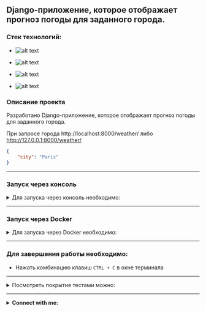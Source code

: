 ## Django-приложение, которое отображает прогноз погоды для заданного города.

### Стек технологий:

 - ![alt text](https://img.shields.io/badge/Python-3.12-grey?style=plastic&logo=python&logoColor=white&labelColor=%233776AB)

 - ![alt text](https://img.shields.io/badge/Django-5.0.7-grey?style=plastic&logo=django&logoColor=white&labelColor=%23092E20)

 - ![alt text](https://img.shields.io/badge/PostgreSQL-16.3-grey?style=plastic&logo=postgresql&logoColor=white&labelColor=%234169E1)

 - ![alt text](https://img.shields.io/badge/Docker-v25.0.3-grey?style=plastic&logo=docker&logoColor=white&labelColor=2496ED)

### Описание проекта
Разработано Django-приложение, которое отображает прогноз погоды для заданного города.

При запросе города http://localhost:8000/weather/ либо http://127.0.0.1:8000/weather/
```json
{
    "city": "Paris"
}
```

***

### Запуск через консоль

<details>
<summary>Для запуска через консоль необходимо:</summary>

- Клонировать проект на собственный диск в новом каталоге
  - Создать виртуальное окружение
  - Установить зависимости командой:
    ```python
    pip install poetry
    poetry config
    && poetry install
    ```
    
<details>
<summary>Прописать переменные окружения в файле `.env.sample`. Необходимо переименовать `.env.sample` в `.env`! </summary>
   
```dotenv
SECRET_KEY='Секретный ключ Django'
DEBUG='True/False', например: True

# PostgreSQL
POSTGRES_DB_NAME='Название базы данных', например: 'name_of_db' или 'sdk_weather'
POSTGRES_DB_USER='Пользователь базы данных', например: 'db_user' или 'postgres'
POSTGRES_DB_PASSWORD='Пароль пользователя базы данных', например: 'your_password'
POSTGRES_DB_HOST='Хост базы данных', например: '127.0.0.1' или 'localhost' или 'database' для Docker
POSTGRES_DB_PORT='Порт базы данных', например: '5432'

```
</details>

<details>
<summary>Создать базу данных (в данном проекте используется PostgreSQL)</summary>

```python
psql -U postgres
CREATE USER db_user WITH PASSWORD 'password';
CREATE DATABASE db_weather;
\q
psql -h localhost -U db_user -d db_weather

если возникают проблемы с правами и со схемой!
CREATE SCHEMA new_schema AUTHORIZATION db_user;
CREATE SCHEMA
в settings.py:
добавить в DATABASES
"OPTIONS": {
                    "options": "-c search_path=new_schema"
                },
GRANT ALL PRIVILEGES ON DATABASE db_weather TO db_user;
GRANT ALL PRIVILEGES ON SCHEMA public TO db_user;
\q
```
</details>

- Применить миграции командой:
    ```python
    poetry run python manage.py migrate
    ```

<details>
<summary>Для создания тестового пользователя - администратор:</summary>


- Cоздать суперпользователя
    ```python
    python manage.py createsuperuser
    ```
- ввести логин, например admin
- почту(опционально)
- ввести пароль, например admin

 зайти на http://127.0.0.1:8000/admin/ либо http://localhost:8000/admin/
- login: admin
- password: admin
</details>

<details>
<summary>Для запуска сервера через терминал:</summary>

- Запустить сервер
    ```python
    poetry run python manage.py runserver
    ```
</details>

</details>

***

### Запуск через Docker

<details>
<summary>Для запуска через Docker необходимо:</summary>

- Клонировать проект на собственный диск в новом каталоге
-  <details>
   <summary>Прописать переменные окружения в файле `.env.sample`. Имя файла необходимо заменить на .env!</summary>
   
    ```dotenv
    SECRET_KEY='Секретный ключ Django'
    DEBUG='True/False', например: True
    
    # PostgreSQL
    POSTGRES_DB_NAME='Название базы данных', например: 'name_of_db' или 'sdk_weather'
    POSTGRES_DB_USER='Пользователь базы данных', например: 'db_user' или 'postgres'
    POSTGRES_DB_PASSWORD='Пароль пользователя базы данных', например: 'your_password'
    POSTGRES_DB_HOST='Хост базы данных', например: '127.0.0.1' или 'localhost' или 'database' для Docker
    POSTGRES_DB_PORT='Порт базы данных', например: '5432'

    ```
   </details>

- Ввести в терминале команду:
    ```python
    docker-compose up --build
    ```
    > Происходит сборка образа контейнера согласно инструкции в файле Dockerfile и последовательный запуск всех контейнеров согласно инструкции в файле docker-compose.yaml

<details>
<summary>Для создания тестового пользователя - администратор:</summary>


- Cоздать суперпользователя
    ```python
    docker-compose run --rm <имя_сервиса> "python manage.py createsuperuser"
  например
  docker-compose run --rm web "python manage.py createsuperuser"
    ```
- ввести логин, например admin
- почту(опционально)
- ввести пароль, например admin

 зайти на http://127.0.0.1:8000/admin/ либо http://localhost:8000/admin/
- login: admin
- password: admin
</details>

</details>

***

### Для завершения работы необходимо:

 - Нажать комбинацию клавиш `CTRL + C` в окне терминала

***

<details>
<summary>Посмотреть покрытие тестами можно:</summary>

```python
poetry run pytest
```
```python
docker-compose run --rm <имя_сервиса> pytest
например: 
docker-compose run --rm web pytest
```

Кроме того, этот проект настроен для автоматического запуска тестов с помощью GitHub Actions.
Чтобы тесты работали в GitHub Actions, вам нужно настроить секретные переменные
аналогично тем, что есть в локальном файле .env.
1. Перейдите в ваш репозиторий на GitHub.
2. Нажмите на "Settings".
3. Выберите "Secrets and variables" в меню слева.
4. Нажмите на "Actions" и добавьте каждый секрет из вашего .env файла
как новый секрет. Например, SECRET_KEY и POSTGRES_PASSWORD.

После выполнения команды push, тесты будут автоматически запущены на GitHub.
Вы можете просмотреть результаты в разделе "Actions" вашего репозитория на GitHub.
</details>

***

<details>
<summary><b>Connect with me:</b></summary>
   <p align="left">
       <a href="mailto:pafos.light@gmail.com"><img src="https://img.shields.io/badge/gmail-%23EA4335.svg?style=plastic&logo=gmail&logoColor=white" alt="Gmail"/></a>
       <a href="https://t.me/petr_lip"><img src="https://img.shields.io/badge/telegram-blue?style=plastic&logo=telegram&logoColor=white" alt="Telegram"/></a>
   </p>
</details>
